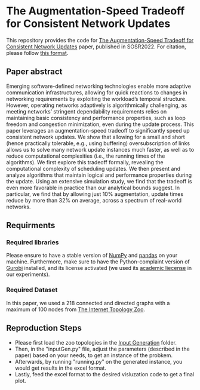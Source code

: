 # The Augmentation-Speed Tradeoff for Consistent Network Updates

This repository provides the code for [The Augmentation-Speed Tradeoff for Consistent Network Updates](https://arxiv.org/abs/2211.03716/) paper, published in SOSR2022.
For citation, please follow [this format](https://pourdamghani.net/_pages/SOSR22Tradeoff.bib).

## Paper abstract
Emerging software-defined networking technologies enable more adaptive communication infrastructures, allowing for quick reactions to changes in networking requirements by exploiting the workload’s temporal structure. However, operating networks adaptively is algorithmically challenging, as meeting networks’ stringent dependability requirements relies on maintaining basic consistency and performance properties, such as loop freedom and congestion minimization, even during the update process.
This paper leverages an augmentation-speed tradeoff to significantly speed up consistent network updates. 
We show that allowing for a small and short (hence practically tolerable, e.g., using buffering) oversubscription of links allows us to solve many network update instances much faster, as well as to reduce computational complexities (i.e., the running times of the algorithms). We first explore this tradeoff formally, revealing the computational complexity of scheduling updates. We then present and analyze algorithms that maintain logical and performance properties during the update. Using an extensive simulation study, we find that the tradeoff is even more favorable in practice than our analytical bounds suggest. In particular, we find that by allowing just 10% augmentation, update times reduce by more than 32% on average, across a spectrum of real-world networks.

## Requirments

### Required libraries

Please ensure to have a stable version of [NumPy](https://numpy.org/) and [pandas](https://pandas.pydata.org/) on your machine.
Furthermore, make sure to have the Python-complaint version of [Gurobi](https://www.gurobi.com/downloads/gurobi-software/) installed, and its license activated (we used its [academic liecense](https://www.gurobi.com/academia/academic-program-and-licenses/) in our experiments). 

### Required Dataset

In this paper, we used a 218 connected and directed graphs with a maximum of 100 nodes from [The Internet Topology Zoo](https://topology-zoo.org/dataset.html).

## Reproduction Steps

- Please first load the zoo topologies in the [Input Generation](./InputGen) folder.
- Then, in the "inputGen.py" file, adjust the parameters (described in the paper) based on your needs, to get an instance of the probkem.
- Afterwards, by running "running.py" on the generated instance, you would get results in the excel format.
- Lastly, feed the excel format to the desired visluzation code to get a final plot. 
